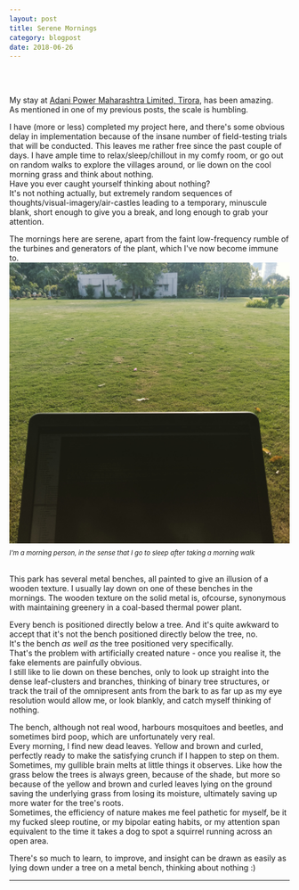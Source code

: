 ```yaml
---
layout: post
title: Serene Mornings
category: blogpost
date: 2018-06-26
---
```


<br>
<br>

My stay at [Adani Power Maharashtra Limited, Tirora](http://www.adanipower.com/businesses/operational-power-plants/tiroda), has been amazing.<br>
As mentioned in one of my previous posts, the scale is humbling.<br>

I have (more or less) completed my project here, and there's some obvious delay in implementation because of the insane number of field-testing trials that will be conducted. This leaves me rather free since the past couple of days. I have ample time to relax/sleep/chillout in my comfy room, or go out on random walks to explore the villages around, or lie down on the cool morning grass and think about nothing.<br>
Have you ever caught yourself thinking about nothing?<br>
It's not nothing actually, but extremely random sequences of thoughts/visual-imagery/air-castles leading to a temporary, minuscule blank, short enough to give you a break, and long enough to grab your attention.

The mornings here are serene, apart from the faint low-frequency rumble of the turbines and generators of the plant, which I've now become immune to.<br>
![Like I said, serene mornings](/assets/blog/sereneMorning.jpg "Generic Serene Morning")
<sub>*I'm a morning person, in the sense that I go to sleep after taking a morning walk*</sub>
<br>
<br>

This park has several metal benches, all painted to give an illusion of a wooden texture. I usually lay down on one of these benches in the mornings. The wooden texture on the solid metal is, ofcourse, synonymous with maintaining greenery in a coal-based thermal power plant.<br>

Every bench is positioned directly below a tree. And it's quite awkward to accept that it's not the bench positioned directly below the tree, no.<br>
It's the bench *as well as* the tree positioned very specifically.<br>
That's the problem with artificially created nature - once you realise it, the fake elements are painfully obvious.<br>
I still like to lie down on these benches, only to look up straight into the dense leaf-clusters and branches, thinking of binary tree structures, or track the trail of the omnipresent ants from the bark to as far up as my eye resolution would allow me, or look blankly, and catch myself thinking of nothing.

The bench, although not real wood, harbours mosquitoes and beetles, and sometimes bird poop, which are unfortunately very real.<br>
Every morning, I find new dead leaves. Yellow and brown and curled, perfectly ready to make the satisfying crunch if I happen to step on them.<br>
Sometimes, my gullible brain melts at little things it observes. Like how the grass below the trees is always green, because of the shade, but more so because of the yellow and brown and curled leaves lying on the ground saving the underlying grass from losing its moisture, ultimately saving up more water for the tree's roots.<br>
Sometimes, the efficiency of nature makes me feel pathetic for myself, be it my fucked sleep routine, or my bipolar eating habits, or my attention span equivalent to the time it takes a dog to spot a squirrel running across an open area.

There's so much to learn, to improve, and insight can be drawn as easily as lying down under a tree on a metal bench, thinking about nothing :)

_______